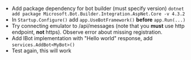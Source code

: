 - Add package dependency for bot builder (must specify version) `dotnet add package Microsoft.Bot.Builder.Integration.AspNet.Core -v 4.3.2`
- In `Startup.Configure()` add `app.UseBotFramework()` **before** `app.Run(...)`
- Try connecting emulator to /api/messages (note that you **must** use http endpoint, **not** https). Observe error about missing registration.
- Add IBot implementation with "Hello world" response, add `services.AddBot<MyBot>()`
- Test again, this will work